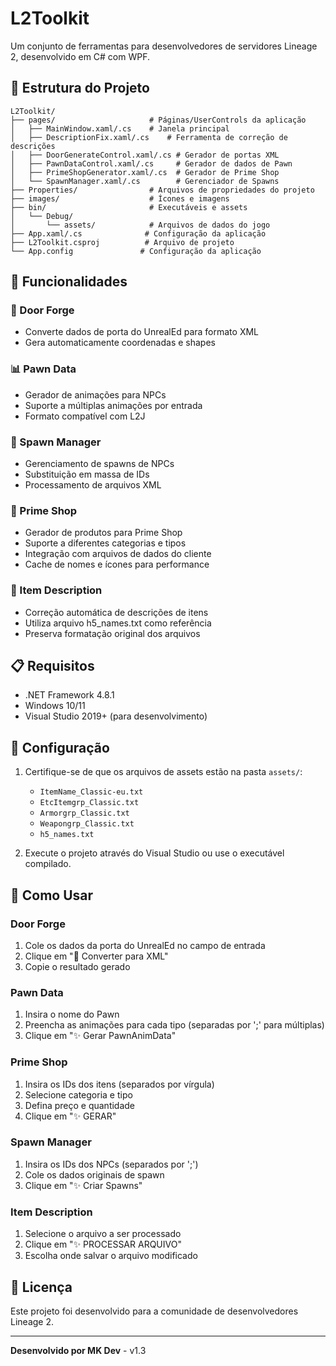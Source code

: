 # L2Toolkit

Um conjunto de ferramentas para desenvolvedores de servidores Lineage 2, desenvolvido em C# com WPF.

## 📁 Estrutura do Projeto

```
L2Toolkit/
├── pages/                     # Páginas/UserControls da aplicação
│   ├── MainWindow.xaml/.cs    # Janela principal
│   ├── DescriptionFix.xaml/.cs    # Ferramenta de correção de descrições
│   ├── DoorGenerateControl.xaml/.cs # Gerador de portas XML
│   ├── PawnDataControl.xaml/.cs     # Gerador de dados de Pawn
│   ├── PrimeShopGenerator.xaml/.cs  # Gerador de Prime Shop
│   └── SpawnManager.xaml/.cs        # Gerenciador de Spawns
├── Properties/                # Arquivos de propriedades do projeto
├── images/                    # Ícones e imagens
├── bin/                       # Executáveis e assets
│   └── Debug/
│       └── assets/            # Arquivos de dados do jogo
├── App.xaml/.cs              # Configuração da aplicação
├── L2Toolkit.csproj          # Arquivo de projeto
└── App.config               # Configuração da aplicação
```

## 🚀 Funcionalidades

### 🚪 Door Forge
- Converte dados de porta do UnrealEd para formato XML
- Gera automaticamente coordenadas e shapes

### 📊 Pawn Data
- Gerador de animações para NPCs
- Suporte a múltiplas animações por entrada
- Formato compatível com L2J

### 👥 Spawn Manager
- Gerenciamento de spawns de NPCs
- Substituição em massa de IDs
- Processamento de arquivos XML

### 🛒 Prime Shop
- Gerador de produtos para Prime Shop
- Suporte a diferentes categorias e tipos
- Integração com arquivos de dados do cliente
- Cache de nomes e ícones para performance

### 🔧 Item Description
- Correção automática de descrições de itens
- Utiliza arquivo h5_names.txt como referência
- Preserva formatação original dos arquivos

## 📋 Requisitos

- .NET Framework 4.8.1
- Windows 10/11
- Visual Studio 2019+ (para desenvolvimento)

## 🔧 Configuração

1. Certifique-se de que os arquivos de assets estão na pasta `assets/`:
   - `ItemName_Classic-eu.txt`
   - `EtcItemgrp_Classic.txt`
   - `Armorgrp_Classic.txt`
   - `Weapongrp_Classic.txt`
   - `h5_names.txt`

2. Execute o projeto através do Visual Studio ou use o executável compilado.

## 📝 Como Usar

### Door Forge
1. Cole os dados da porta do UnrealEd no campo de entrada
2. Clique em "🔄 Converter para XML"
3. Copie o resultado gerado

### Pawn Data
1. Insira o nome do Pawn
2. Preencha as animações para cada tipo (separadas por ';' para múltiplas)
3. Clique em "✨ Gerar PawnAnimData"

### Prime Shop
1. Insira os IDs dos itens (separados por vírgula)
2. Selecione categoria e tipo
3. Defina preço e quantidade
4. Clique em "✨ GERAR"

### Spawn Manager
1. Insira os IDs dos NPCs (separados por ';')
2. Cole os dados originais de spawn
3. Clique em "✨ Criar Spawns"

### Item Description
1. Selecione o arquivo a ser processado
2. Clique em "✨ PROCESSAR ARQUIVO"
3. Escolha onde salvar o arquivo modificado

## 📄 Licença

Este projeto foi desenvolvido para a comunidade de desenvolvedores Lineage 2.

---

**Desenvolvido por MK Dev** - v1.3 